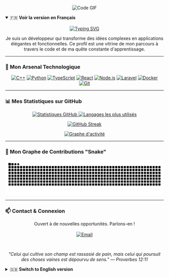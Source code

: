 <!-- GIF Banner -->
<p align="center">
  <img src="https://media0.giphy.com/media/v1.Y2lkPTc5MGI3NjExbXB3aXJjM2I0bWh6dnluOTk4aDB6a3h0ZXI0cDV5YWo3ZXJubXVwNyZlcD12MV9pbnRlcm5hbF9naWZfYnlfaWQmY3Q9Zw/26tn33aiTi1jkl6H6/giphy.gif" width="600" alt="Code GIF">
</p>

<!-- FR Version -->
<details open>
<summary>🇫🇷 <strong>Voir la version en Français</strong></summary>
<br>

<div align="center">
  <a href="https://git.io/typing-svg"><img src="https://readme-typing-svg.herokuapp.com?font=Fira+Code&size=30&duration=3000&pause=1000&color=00BFFF¢er=true&vCenter=true&width=500&lines=Bonjour%2C+je+suis+Jordan+VUIDE;Développeur+Passionné;Architecte+de+Solutions+Logicielles;Explorateur+de+Technologies" alt="Typing SVG"></a>
  <p>Je suis un développeur qui transforme des idées complexes en applications élégantes et fonctionnelles. Ce profil est une vitrine de mon parcours à travers le code et de ma quête constante d'apprentissage.</p>
</div>

---

### 🚀 Mon Arsenal Technologique

<p align="center">
    <a href="#"><img alt="C++" src="https://img.shields.io/badge/C%2B%2B-00599C?style=for-the-badge&logo=c%2B%2B&logoColor=white"></a>
    <a href="#"><img alt="Python" src="https://img.shields.io/badge/Python-3776AB?style=for-the-badge&logo=python&logoColor=white"></a>
    <a href="#"><img alt="TypeScript" src="https://img.shields.io/badge/TypeScript-3178C6?style=for-the-badge&logo=typescript&logoColor=white"></a>
    <a href="#"><img alt="React" src="https://img.shields.io/badge/React-20232A?style=for-the-badge&logo=react&logoColor=61DAFB"></a>
    <a href="#"><img alt="Node.js" src="https://img.shields.io/badge/Node.js-339933?style=for-the-badge&logo=node.js&logoColor=white"></a>
    <a href="#"><img alt="Laravel" src="https://img.shields.io/badge/Laravel-2e2e2e?style=for-the-badge&logo=laravel&logoColor=white"></a>
    <a href="#"><img alt="Docker" src="https://img.shields.io/badge/Docker-2496ED?style=for-the-badge&logo=docker&logoColor=white"></a>
    <a href="#"><img alt="Git" src="https://img.shields.io/badge/Git-F05032?style=for-the-badge&logo=git&logoColor=white"></a>
</p>

---

### 📊 Mes Statistiques sur GitHub

<p align="center">
  <a href="https://github.com/QByteSeeker">
    <img width="48%" src="https://github-readme-stats.vercel.app/api?username=QByteSeeker&show_icons=true&count_private=true&theme=dracula&hide_border=true" alt="Statistiques GitHub" />
    <img width="48%" src="https://github-readme-stats.vercel.app/api/top-langs/?username=QByteSeeker&layout=compact&theme=dracula&hide_border=true" alt="Langages les plus utilisés" />
  </a>
</p>
<p align="center">
  <a href="https://github.com/QByteSeeker">
    <img src="https://github-readme-streak-stats.herokuapp.com/?user=QByteSeeker&theme=dracula&hide_border=true" alt="GitHub Streak" />
  </a>
</p>
<p align="center">
  <a href="https://github.com/QByteSeeker">
    <img src="https://github-readme-activity-graph.vercel.app/graph?username=QByteSeeker&theme=dracula&hide_border=true&bg_color=282A36" alt="Graphe d'activité"/>
  </a>
</p>

---

### 🐍 Mon Graphe de Contributions "Snake"

<p align="center">
  <picture>
    <source media="(prefers-color-scheme: dark)" srcset="https://raw.githubusercontent.com/QByteSeeker/QByteSeeker/output/github-contribution-grid-snake-dark.svg">
    <source media="(prefers-color-scheme: light)" srcset="https://raw.githubusercontent.com/QByteSeeker/QByteSeeker/output/github-contribution-grid-snake.svg">
    <img alt="snake" src="https://raw.githubusercontent.com/QByteSeeker/QByteSeeker/output/github-contribution-grid-snake.svg">
  </picture>
</p>

---

### 📫 Contact & Connexion

<p align="center">
  Ouvert à de nouvelles opportunités. Parlons-en !
  <br><br>
  <a href="mailto:ouendeufranck@gmail.com" target="_blank">
    <img src="https://img.shields.io/badge/Envoyer_un_email-D14836?style=for-the-badge&logo=gmail&logoColor=white" alt="Email">
  </a>
</p>

<br>

<p align="center">
  <cite>"Celui qui cultive son champ est rassasié de pain, mais celui qui poursuit des choses vaines est dépourvu de sens." — Proverbes 12:11</cite>
</p>

</details>

<!-- EN Version -->
<details>
<summary>🇬🇧 <strong>Switch to English version</strong></summary>
<br>

<div align="center">
  <a href="https://git.io/typing-svg"><img src="https://readme-typing-svg.herokuapp.com?font=Fira+Code&size=30&duration=3000&pause=1000&color=00BFFF¢er=true&vCenter=true&width=500&lines=Hello%2C+I'm+Jordan+VUIDE;Passionate+Developer;Software+Solutions+Architect;Technology+Explorer" alt="Typing SVG"></a>
  <p>I am a developer who transforms complex ideas into elegant and functional applications. This profile is a showcase of my journey through code and my constant quest for learning.</p>
</div>

---

### 🚀 My Tech Stack

<p align="center">
    <a href="#"><img alt="C++" src="https://img.shields.io/badge/C%2B%2B-00599C?style=for-the-badge&logo=c%2B%2B&logoColor=white"></a>
    <a href="#"><img alt="Python" src="https://img.shields.io/badge/Python-3776AB?style=for-the-badge&logo=python&logoColor=white"></a>
    <a href="#"><img alt="TypeScript" src="https://img.shields.io/badge/TypeScript-3178C6?style=for-the-badge&logo=typescript&logoColor=white"></a>
    <a href="#"><img alt="React" src="https://img.shields.io/badge/React-20232A?style=for-the-badge&logo=react&logoColor=61DAFB"></a>
    <a href="#"><img alt="Node.js" src="https://img.shields.io/badge/Node.js-339933?style=for-the-badge&logo=node.js&logoColor=white"></a>
    <a href="#"><img alt="Laravel" src="https://img.shields.io/badge/Laravel-2e2e2e?style=for-the-badge&logo=laravel&logoColor=white"></a>
    <a href="#"><img alt="Docker" src="https://img.shields.io/badge/Docker-2496ED?style=for-the-badge&logo=docker&logoColor=white"></a>
    <a href="#"><img alt="Git" src="https://img.shields.io/badge/Git-F05032?style=for-the-badge&logo=git&logoColor=white"></a>
</p>

---

### 📊 My GitHub Stats

<p align="center">
  <a href="https://github.com/QByteSeeker">
    <img width="48%" src="https://github-readme-stats.vercel.app/api?username=QByteSeeker&show_icons=true&count_private=true&theme=dracula&hide_border=true" alt="GitHub Stats" />
    <img width="48%" src="https://github-readme-stats.vercel.app/api/top-langs/?username=QByteSeeker&layout=compact&theme=dracula&hide_border=true" alt="Top Languages Used" />
  </a>
</p>
<p align="center">
  <a href="https://github.com/QByteSeeker">
    <img src="https://github-readme-streak-stats.herokuapp.com/?user=QByteSeeker&theme=dracula&hide_border=true" alt="GitHub Streak" />
  </a>
</p>
<p align="center">
  <a href="https://github.com/QByteSeeker">
    <img src="https://github-readme-activity-graph.vercel.app/graph?username=QByteSeeker&theme=dracula&hide_border=true&bg_color=282A36" alt="Activity Graph"/>
  </a>
</p>

---

### 🐍 My Contribution "Snake" Graph

<p align="center">
  <picture>
    <source media="(prefers-color-scheme: dark)" srcset="https://raw.githubusercontent.com/QByteSeeker/QByteSeeker/output/github-contribution-grid-snake-dark.svg">
    <source media="(prefers-color-scheme: light)" srcset="https://raw.githubusercontent.com/QByteSeeker/QByteSeeker/output/github-contribution-grid-snake.svg">
    <img alt="snake" src="https://raw.githubusercontent.com/QByteSeeker/QByteSeeker/output/github-contribution-grid-snake.svg">
  </picture>
</p>

---

### 📫 Contact & Connect

<p align="center">
  Open to new opportunities. Let's talk!
  <br><br>
  <a href="mailto:ouendeufranck@gmail.com" target="_blank">
    <img src="https://img.shields.io/badge/Send_an_Email-D14836?style=for-the-badge&logo=gmail&logoColor=white" alt="Email">
  </a>
</p>

<br>

<p align="center">
  <cite>"Those who work their land will have abundant food, but those who chase fantasies have no sense." — Proverbs 12:11</cite>
</p>

</details>